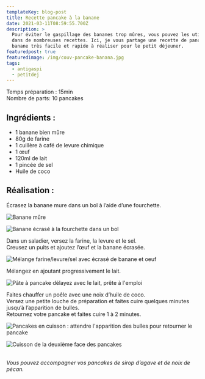 ```yaml
---
templateKey: blog-post
title: Recette pancake à la banane
date: 2021-03-11T08:59:55.700Z
description: >
  Pour éviter le gaspillage des bananes trop mûres, vous pouvez les utiliser
  dans de nombreuses recettes. Ici, je vous partage une recette de pancake à la
  banane très facile et rapide à réaliser pour le petit déjeuner. 
featuredpost: true
featuredimage: /img/couv-pancake-banana.jpg
tags:
  - antigaspi
  - petitdej
---
```

Temps préparation : 15min\
Nombre de parts: 10 pancakes

## Ingrédients :

* 1 banane bien mûre
* 80g de farine
* 1 cuillère à café de levure chimique
* 1 œuf
* 120ml de lait
* 1 pincée de sel
* Huile de coco

## Réalisation :

Écrasez la banane mure dans un bol à l’aide d’une fourchette.

![Banane mûre](/img/banane-mure.jpg "Banane mûre")

![Banane écrasé à la fourchette dans un bol](/img/banane-ecrasee.jpg "Banane écrasé")

Dans un saladier, versez la farine, la levure et le sel.\
Creusez un puits et ajoutez l’œuf et la banane écrasée.

![Mélange farine/levure/sel avec écrasé de banane et oeuf ](/img/prepa-pancake-banana.jpg "Préparation pâte à pancake ")

Mélangez en ajoutant progressivement le lait.

![Pâte à pancake délayez avec le lait, prête à l'emploi](/img/prepa-banane.jpg "Pâte à pancake ")

Faites chauffer un poêle avec une noix d’huile de coco.\
Versez une petite louche de préparation et faites cuire quelques minutes jusqu’à l’apparition de bulles.\
Retournez votre pancake et faites cuire 1 à 2 minutes.

![Pancakes en cuisson : attendre l'apparition des bulles pour retourner le pancake ](/img/cuisson-pancake-1.jpg "Cuisson des pancakes ")

![Cuisson de la deuxième face des pancakes ](/img/cuisson-pancake-2.jpg "Cuisson des pancakes ")

\
*Vous pouvez accompagner vos pancakes de sirop d’agave et de noix de pécan.*